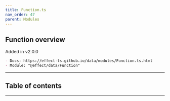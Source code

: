 ```yaml
---
title: Function.ts
nav_order: 47
parent: Modules
---
```


## Function overview

Added in v2.0.0

```md
- Docs: https://effect-ts.github.io/data/modules/Function.ts.html
- Module: "@effect/data/Function"
```

---

<h2 class="text-delta">Table of contents</h2>

---
